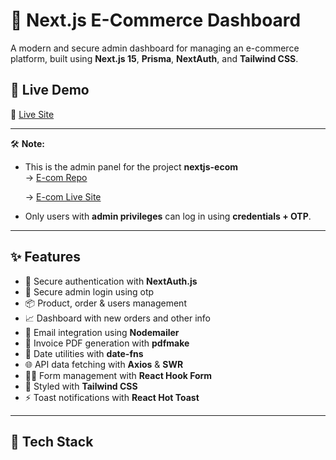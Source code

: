 # 🛒 Next.js E-Commerce Dashboard

A modern and secure admin dashboard for managing an e-commerce platform, built using **Next.js 15**, **Prisma**, **NextAuth**, and **Tailwind CSS**.


## 🚀 Live Demo

🔗 [Live Site](https://nextjs-ecom-admin-panel.vercel.app)

---

🛠 **Note:**
- This is the admin panel for the project **nextjs-ecom**  
  → [E-com Repo](https://github.com/aman8990/nextjs-ecom)
  
  → [E-com Live Site](https://nextjs-ecom-ochre.vercel.app)
- Only users with **admin privileges** can log in using **credentials + OTP**.

---

## ✨ Features

- 🔐 Secure authentication with **NextAuth.js**
- 🔐 Secure admin login using otp
- 📦 Product, order & users management
- 📈 Dashboard with new orders and other info
- 📧 Email integration using **Nodemailer**
- 📄 Invoice PDF generation with **pdfmake**
- 📅 Date utilities with **date-fns**
- 🌐 API data fetching with **Axios** & **SWR**
- 🧙‍♂️ Form management with **React Hook Form**
- 💅 Styled with **Tailwind CSS**
- ⚡ Toast notifications with **React Hot Toast**

---

## 🧰 Tech Stack
